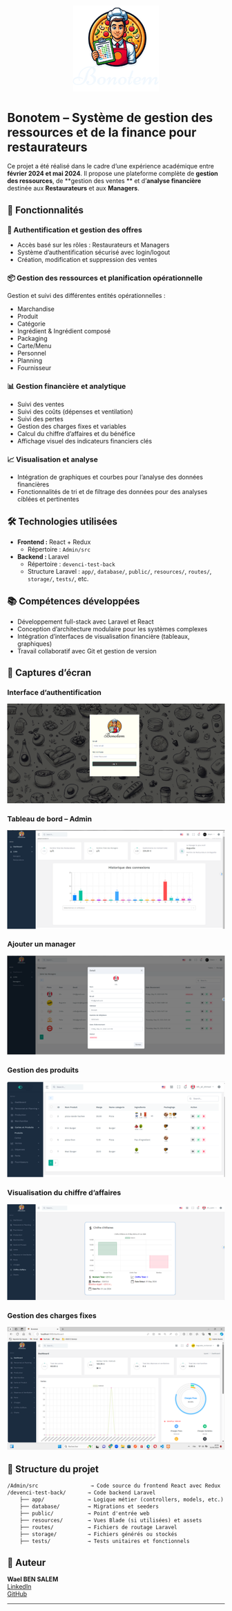 <p align="center">
  <img src="./Group%201.png" alt="Logo" width="200"/>
</p>



# Bonotem – Système de gestion des ressources et de la finance pour restaurateurs

Ce projet a été réalisé dans le cadre d’une expérience académique entre **février 2024 et mai 2024**. Il propose une plateforme complète de **gestion des ressources**, de **gestion des ventes ** et d’**analyse financière** destinée aux **Restaurateurs** et aux **Managers**.

## 🚀 Fonctionnalités

### 🔐 Authentification et gestion des offres
- Accès basé sur les rôles : Restaurateurs et Managers
- Système d’authentification sécurisé avec login/logout
- Création, modification et suppression des ventes 

### 📦 Gestion des ressources et planification opérationnelle
Gestion et suivi des différentes entités opérationnelles :
- Marchandise  
- Produit  
- Catégorie  
- Ingrédient & Ingrédient composé  
- Packaging  
- Carte/Menu  
- Personnel  
- Planning  
- Fournisseur  

### 📊 Gestion financière et analytique
- Suivi des ventes  
- Suivi des coûts (dépenses et ventilation)  
- Suivi des pertes  
- Gestion des charges fixes et variables  
- Calcul du chiffre d’affaires et du bénéfice  
- Affichage visuel des indicateurs financiers clés

### 📈 Visualisation et analyse
- Intégration de graphiques et courbes pour l’analyse des données financières  
- Fonctionnalités de tri et de filtrage des données pour des analyses ciblées et pertinentes  

## 🛠️ Technologies utilisées

- **Frontend :** React + Redux  
  - Répertoire : `Admin/src`  
- **Backend :** Laravel  
  - Répertoire : `devenci-test-back`  
  - Structure Laravel : `app/`, `database/`, `public/`, `resources/`, `routes/`, `storage/`, `tests/`, etc.

## 📚 Compétences développées

- Développement full-stack avec Laravel et React  
- Conception d’architecture modulaire pour les systèmes complexes  
- Intégration d’interfaces de visualisation financière (tableaux, graphiques)  
- Travail collaboratif avec Git et gestion de version

## 📸 Captures d’écran

### Interface d’authentification
![Authentification](./auth.png)

### Tableau de bord – Admin
![Dashboard Admin](./dashboardAdmin.png)

### Ajouter un manager
![Ajouter Manager](./Ajouter%20Manager.png)

### Gestion des produits
![Gérer Produit](./GererProduit.png)

### Visualisation du chiffre d’affaires
![Chiffre d'Affaire](./ChiffreAffaire.png)

### Gestion des charges fixes
![Charges fixes](./chargeFix.png)


## 📂 Structure du projet

```
/Admin/src                 → Code source du frontend React avec Redux
/devenci-test-back/       → Code backend Laravel
    ├── app/              → Logique métier (controllers, models, etc.)
    ├── database/         → Migrations et seeders
    ├── public/           → Point d'entrée web
    ├── resources/        → Vues Blade (si utilisées) et assets
    ├── routes/           → Fichiers de routage Laravel
    ├── storage/          → Fichiers générés ou stockés
    ├── tests/            → Tests unitaires et fonctionnels
```

## 👤 Auteur

**Wael BEN SALEM**  
[LinkedIn](https://www.linkedin.com/in/wael-ben-salem/299060237/)  
[GitHub](https://github.com/wael-ben-salem)

---


